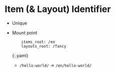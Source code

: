 Item (& Layout) Identifier
==========================

- Unique
- Mount point

  ~~~
      items_root: /en
      layouts_root: /fancy
  ~~~
  {:.yaml}
  
  - `/hello-world/` → `/en/hello-world/`
